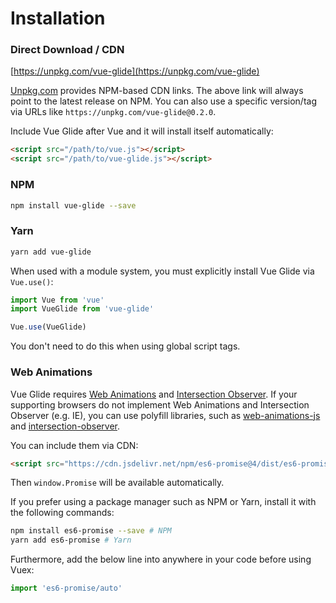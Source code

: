 # Installation

### Direct Download / CDN

[https://unpkg.com/vue-glide](https://unpkg.com/vue-glide)

[Unpkg.com](https://unpkg.com) provides NPM-based CDN links. The above link will always point to the latest release on NPM. You can also use a specific version/tag via URLs like `https://unpkg.com/vue-glide@0.2.0`.

Include Vue Glide after Vue and it will install itself automatically:

``` html
<script src="/path/to/vue.js"></script>
<script src="/path/to/vue-glide.js"></script>
```

### NPM

``` bash
npm install vue-glide --save
```

### Yarn

``` bash
yarn add vue-glide
```

When used with a module system, you must explicitly install Vue Glide via `Vue.use()`:

``` js
import Vue from 'vue'
import VueGlide from 'vue-glide'

Vue.use(VueGlide)
```

You don't need to do this when using global script tags.

### Web Animations

Vue Glide requires [Web Animations](https://developer.mozilla.org/en-US/docs/Web/API/Web_Animations_API) and [Intersection Observer](https://developer.mozilla.org/en-US/docs/Web/API/Intersection_Observer_API). If your supporting browsers do not implement Web Animations and Intersection Observer (e.g. IE), you can use polyfill libraries, such as [web-animations-js](https://github.com/web-animations/web-animations-js) and [intersection-observer](https://github.com/w3c/IntersectionObserver).

You can include them via CDN:

``` html
<script src="https://cdn.jsdelivr.net/npm/es6-promise@4/dist/es6-promise.auto.js"></script>
```

Then `window.Promise` will be available automatically.

If you prefer using a package manager such as NPM or Yarn, install it with the following commands:

``` bash
npm install es6-promise --save # NPM
yarn add es6-promise # Yarn
```

Furthermore, add the below line into anywhere in your code before using Vuex:

``` js
import 'es6-promise/auto'
```
